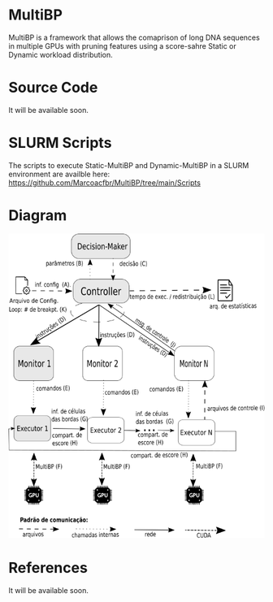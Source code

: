 # MultiBP
MultiBP is a framework that allows the comaprison of long DNA sequences in multiple GPUs with pruning features using a score-sahre Static or Dynamic workload distribution.

# Source Code
It will be available soon.

# SLURM Scripts
The scripts to execute Static-MultiBP and Dynamic-MultiBP in a SLURM environment are availble here: https://github.com/Marcoacfbr/MultiBP/tree/main/Scripts

# Diagram
![Alt text](Figures/Diagrama.png?raw=true "MultiBP Diagram")

# References
It will be available soon.
